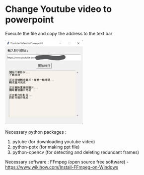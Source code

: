 # Change Youtube video to powerpoint

Execute the file and copy the address to the text bar

[<img src="exp.jpg" width="250"/>](exp.jpg)

Necessary python packages :

1. pytube (for downloading youtube video)
2. python-pptx (for making ppt file)
3. python-opencv (for detecting and deleting redundant frames)

Necessary software :
FFmpeg (open source free software) - https://www.wikihow.com/Install-FFmpeg-on-Windows
